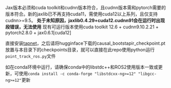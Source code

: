Jax版本必须和cuda toolkit和cudnn版本符合，且cudnn版本需和pytorch需要的版本符合。新的jaxlib已不再支持cuda11，需使用cuda12以上系列，且仅支持cudnn>=9.5。
**处于未知原因，jaxlib0.4.29+cuda12.cudnn91会在运行时出现段错误，无法使用**
现有可运行版本使用cuda toolkit 12.6 + cudnn9.10.2.21 + pytorch2.8.0 + jax0.6.1[cuda12]

直接安装[tapnet](https://github.com/google-deepmind/tapnet)，之后请将hugginface下载的causal_bootstapir_checkpoint.pt放置与本目录下的checkpoints目录，就可以直接在此repo使用python运行`point_track_ros.py`文件

如在conda环境中运行，请确保conda中的libstdc++和ROS2使用版本一致或更新，可使用`conda install -c conda-forge "libstdcxx-ng>=12" "libgcc-ng>=12"`更新